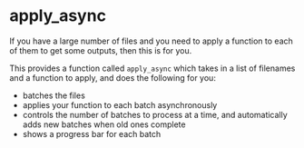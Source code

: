 # apply_async

If you have a large number of files and you need to apply a function to each of them to get some outputs, then this is for you.

This provides a function called `apply_async` which takes in a list of filenames and a function to apply, and does the following for you:

- batches the files
- applies your function to each batch asynchronously
- controls the number of batches to process at a time, and automatically adds new batches when old ones complete
- shows a progress bar for each batch
